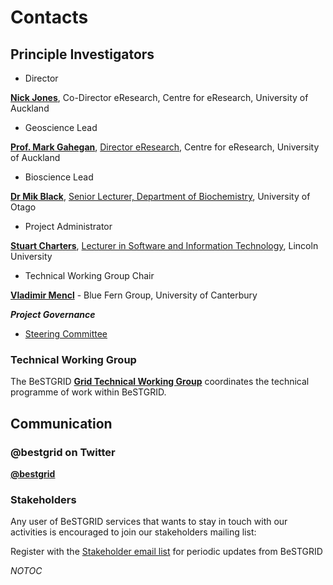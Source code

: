 # Contacts

## Principle Investigators

- Director

**[Nick Jones](https://reannz.atlassian.net/wiki/404?key%3Dbestgrid.org%3Bsearch%3Fq%3DUser__Nickdjones)**, Co-Director eResearch, Centre for eResearch, University of Auckland
- Geoscience Lead

[**Prof. Mark Gahegan**](mailto:m.gahegan@auckland.ac.nz), [Director eResearch](http://www.sges.auckland.ac.nz/the_school/our_people/gahegan_mark/index.shtm), Centre for eResearch, University of Auckland
- Bioscience Lead

[**Dr Mik Black**](mailto:mik.black@otago.ac.nz), [Senior Lecturer, Department of Biochemistry](http://biochem.otago.ac.nz/staff/black/mblack.html), University of Otago
- Project Administrator

[**Stuart Charters**](mailto:stuart.charters@lincoln.ac.nz), [Lecturer in Software and Information Technology](http://www.lincoln.ac.nz/staff-profile?staffId=Stuart.Charters), Lincoln University 
- Technical Working Group Chair

[**Vladimir Mencl**](https://reannz.atlassian.net/wiki/404?key%3Dbestgrid.org%3Bsearch%3Fq%3DUser__Vladimir) - Blue Fern Group, University of Canterbury

***Project Governance***
- [Steering Committee](/wiki/spaces/BeSTGRID/pages/3818228876)

### Technical Working Group

The BeSTGRID **[Grid Technical Working Group](/wiki/spaces/BeSTGRID/pages/3818228403)** coordinates the technical programme of work within BeSTGRID.

## Communication

### @bestgrid on Twitter

**[@bestgrid](http://twitter.com/bestgrid)**

### Stakeholders

Any user of BeSTGRID services that wants to stay in touch with our activities is encouraged to join our stakeholders mailing list:

Register with the [Stakeholder email list](https://list.auckland.ac.nz/mailman/listinfo/bestgrid-stakeholders) for periodic updates from BeSTGRID

_*NOTOC*_
